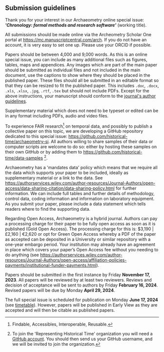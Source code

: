 ## Submission guidelines

Thank you for your interest in our Archaeometry online special issue: ***'Chronology: formal methods and research software'*** (working title).

All submissions should be made online via the Archeometry Scholar One portal at https://mc.manuscriptcentral.com/arch. If you do not have an account, it is very easy to set one up. Please use your ORCID if possible.

Papers should be between 4,000 and 9,000 words. As this is an online special issue, you can include as many additional files such as figures, tables, maps and appendices. Any images which are part of the main paper should be submitted as individual files and not included in the main document, use the captions to show where they should be placed in the published paper. These files should all be submitted in an editable format so that they can be resized to fit the published paper. This includes `.doc`, `.docx`, `.xls`, `.xlsx`, `.jpg`, `.rtf`, `.tex` but should not include PDFs. Except for the above instructions, your manuscript should conform to the [journal's author guidelines](https://onlinelibrary.wiley.com/page/journal/14754754/homepage/forauthors.html).

Supplementary material which does not need to be typeset or edited can be in any format including PDFs, audio and video files.

To experience FAIR research[^2] on temporal data, and possibly to publish a collective paper on this topic, we are developing a GitHub repository dedicated to this special issue: https://github.com/historical-time/archaeometry-si. All authors willing to share samples of their data or computer scripts are welcome to do so: either by hosting these samples on their own GitHub or by adding them to https://github.com/historical-time/data-samples [^1].

Archaeometry has a 'mandates data' policy which means that we require all the data which supports your paper to be included, ideally as supplementary material or a link to the data. See https://authorservices.wiley.com/author-resources/Journal-Authors/open-access/data-sharing-citation/data-sharing-policy.html for further information. We can include full tables and further details of methodology, control data, coding information and information on laboratory equipment.  As you submit your paper, please include a data statement which tells readers where to find the supporting data.

Regarding Open Access, Archaeometry is a hybrid journal. Authors can pay a processing charge for their paper to be fully open access as soon as it is published (Gold Open Access). The processing charge for this is: $3,190 | £2,160 | €2,620 or opt for Green Open Access whereby a PDF of the paper as accepted can be deposited in a University or similar repository with a one-year embargo period.
Your institution may already have an agreement in place which covers your paper’s Open Access fee without you needing to do anything (see https://authorservices.wiley.com/author-resources/Journal-Authors/open-access/affiliation-policies-payments/institutional-funder-payments.html).

Papers should be submitted in the first instance by Friday **November 17, 2023**. All papers will be reviewed by at least two reviewers. Reviews and decision of acceptance will be sent to authors by Friday **February 16, 2024**. Revised papers will be due by Monday **April 29, 2024**.

The full special issue is scheduled for publication on Monday **June 17, 2024** (see [timetable](https://github.com/historical-time/archaeometry-si#timeline)). However, papers will be published in Early View as they are accepted and will then be citable as published papers.

[^1]: To join the 'Representing Historical Time' organization you will need a [GitHub account](https://github.com/). You should then send us your GitHub username, and we will be invited to join the organization.
[^2]: Findable, Accessibles, Interoperable, Reusable.

